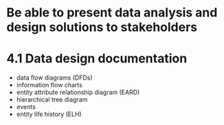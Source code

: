 # Be able to present data analysis and design solutions to stakeholders
# 4.1 Data design documentation

* data flow diagrams (DFDs)
* information flow charts
* entity attribute relationship diagram (EARD)
* hierarchical tree diagram
* events
* entity life history (ELH)